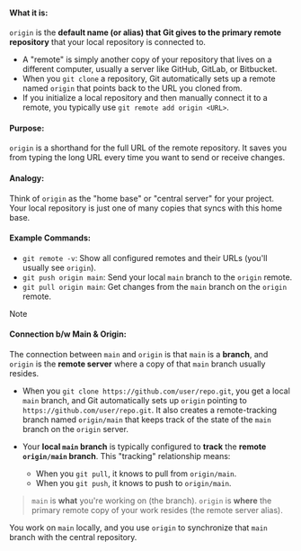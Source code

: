 
#### **What it is:** 
`origin` is the **default name (or alias) that Git gives to the primary remote repository** that your local repository is connected to.
    
- A "remote" is simply another copy of your repository that lives on a different computer, usually a server like GitHub, GitLab, or Bitbucket.
- When you `git clone` a repository, Git automatically sets up a remote named `origin` that points back to the URL you cloned from.
- If you initialize a local repository and then manually connect it to a remote, you typically use `git remote add origin <URL>`.
#### **Purpose:** 
`origin` is a shorthand for the full URL of the remote repository. It saves you from typing the long URL every time you want to send or receive changes.
    
#### **Analogy:** 
Think of `origin` as the "home base" or "central server" for your project. Your local repository is just one of many copies that syncs with this home base.
    
#### **Example Commands:**
    
- `git remote -v`: Show all configured remotes and their URLs (you'll usually see `origin`).
- `git push origin main`: Send your local `main` branch to the `origin` remote.
- `git pull origin main`: Get changes from the `main` branch on the `origin` remote.

> [!NOTE]
> #### Connection b/w Main & Origin:
> The connection between `main` and `origin` is that `main` is a **branch**, and `origin` is the **remote server** where a copy of that `main` branch usually resides.
> 
> - When you `git clone https://github.com/user/repo.git`, you get a local `main` branch, and Git automatically sets up `origin` pointing to `https://github.com/user/repo.git`. It also creates a remote-tracking branch named `origin/main` that keeps track of the state of the `main` branch on the `origin` server.
> 
> - Your **local `main` branch** is typically configured to **track** the **remote `origin/main` branch**. This "tracking" relationship means:
>     - When you `git pull`, it knows to pull from `origin/main`.
>     - When you `git push`, it knows to push to `origin/main`.
> 
> 
> > `main` is **what** you're working on (the branch).
> > `origin` is **where** the primary remote copy of your work resides (the remote server alias).
> > 
> You work on `main` locally, and you use `origin` to synchronize that `main` branch with the central repository.